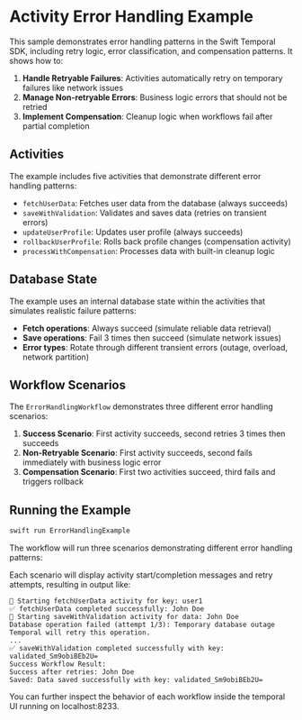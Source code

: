 # Activity Error Handling Example

This sample demonstrates error handling patterns in the Swift Temporal SDK, including retry logic, error classification, and compensation patterns. It shows how to:

1. **Handle Retryable Failures**: Activities automatically retry on temporary failures like network issues
2. **Manage Non-retryable Errors**: Business logic errors that should not be retried
3. **Implement Compensation**: Cleanup logic when workflows fail after partial completion

## Activities

The example includes five activities that demonstrate different error handling patterns:

- `fetchUserData`: Fetches user data from the database (always succeeds)
- `saveWithValidation`: Validates and saves data (retries on transient errors)
- `updateUserProfile`: Updates user profile (always succeeds)
- `rollbackUserProfile`: Rolls back profile changes (compensation activity)
- `processWithCompensation`: Processes data with built-in cleanup logic

## Database State

The example uses an internal database state within the activities that simulates realistic failure patterns:
- **Fetch operations**: Always succeed (simulate reliable data retrieval)
- **Save operations**: Fail 3 times then succeed (simulate network issues)
- **Error types**: Rotate through different transient errors (outage, overload, network partition)

## Workflow Scenarios

The `ErrorHandlingWorkflow` demonstrates three different error handling scenarios:

1. **Success Scenario**: First activity succeeds, second retries 3 times then succeeds
2. **Non-Retryable Scenario**: First activity succeeds, second fails immediately with business logic error
3. **Compensation Scenario**: First two activities succeed, third fails and triggers rollback


## Running the Example

```bash
swift run ErrorHandlingExample
```

The workflow will run three scenarios demonstrating different error handling patterns:

Each scenario will display activity start/completion messages and retry attempts, resulting in output like:
```
🔄 Starting fetchUserData activity for key: user1
✅ fetchUserData completed successfully: John Doe
🔄 Starting saveWithValidation activity for data: John Doe
Database operation failed (attempt 1/3): Temporary database outage
Temporal will retry this operation.
...
✅ saveWithValidation completed successfully with key: validated_Sm9obiBEb2U=
Success Workflow Result:
Success after retries: John Doe
Saved: Data saved successfully with key: validated_Sm9obiBEb2U=
```

You can further inspect the behavior of each workflow inside the temporal UI running on localhost:8233.  